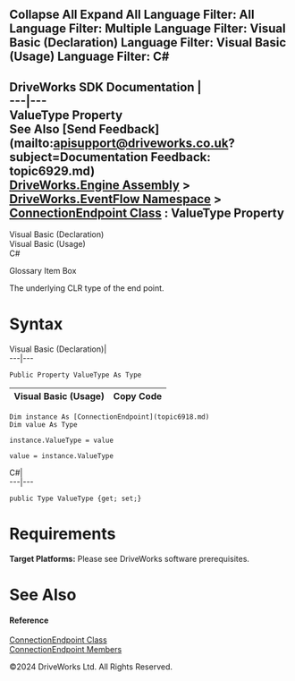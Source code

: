        

 Collapse All Expand All  Language Filter: All  Language Filter: Multiple  Language Filter: Visual Basic (Declaration) Language Filter: Visual Basic (Usage) Language Filter: C#  
---  
DriveWorks SDK Documentation  |   
---|---  
ValueType Property   
See Also [Send Feedback](mailto:apisupport@driveworks.co.uk?subject=Documentation Feedback: topic6929.md)  
[DriveWorks.Engine Assembly](topic2156.md) > [DriveWorks.EventFlow Namespace](topic6871.md) > [ConnectionEndpoint Class](topic6918.md) : ValueType Property  
---  
  
Visual Basic (Declaration)    
Visual Basic (Usage)    
C# 

Glossary Item Box

The underlying CLR type of the end point. 

# Syntax

Visual Basic (Declaration)|   
---|---  
      
    
    Public Property ValueType As Type  
  
Visual Basic (Usage)| Copy Code  
---|---  
      
    
    Dim instance As [ConnectionEndpoint](topic6918.md)
    Dim value As Type
     
    instance.ValueType = value
     
    value = instance.ValueType  
  
C#|   
---|---  
      
    
    public Type ValueType {get; set;}  
  
# Requirements

**Target Platforms:** Please see DriveWorks software prerequisites.

# See Also

#### Reference

[ConnectionEndpoint Class](topic6918.md)   
[ConnectionEndpoint Members](topic6919.md)

©2024 DriveWorks Ltd. All Rights Reserved.
